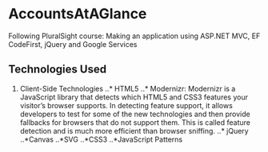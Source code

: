 # AccountsAtAGlance

Following PluralSight course: Making an application using ASP.NET MVC, EF CodeFirst, jQuery and Google Services

## Technologies Used

1. Client-Side Technologies
..* HTML5
..* Modernizr: Modernizr is a JavaScript library that detects which HTML5 and CSS3 features your visitor’s browser supports. In detecting feature support, it allows developers to test for some of the new technologies and then provide fallbacks for browsers that do not support them. This is called feature detection and is much more efficient than browser sniffing.
..* jQuery
..*Canvas
..*SVG
..*CSS3
..*JavaScript Patterns